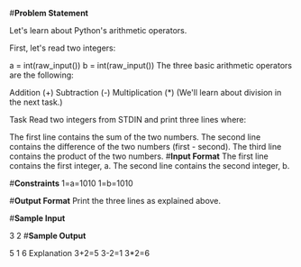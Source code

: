 #**Problem Statement**

Let's learn about Python's arithmetic operators.

First, let's read two integers:

a = int(raw_input())
b = int(raw_input())
The three basic arithmetic operators are the following:

Addition (+)
Subtraction (-)
Multiplication (*)
(We'll learn about division in the next task.)

Task 
Read two integers from STDIN and print three lines where:

The first line contains the sum of the two numbers.
The second line contains the difference of the two numbers (first - second).
The third line contains the product of the two numbers.
#**Input Format** 
The first line contains the first integer, a. The second line contains the second integer, b.

#**Constraints** 
1=a=1010 
1=b=1010

#**Output Format** 
Print the three lines as explained above.

#**Sample Input**

3
2
#**Sample Output**

5
1
6
Explanation 
3+2=5 
3-2=1 
3*2=6